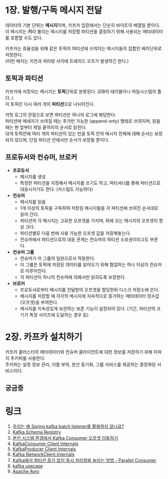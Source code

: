 
# 1장. 발행/구독 메시지 전달

데이터의 기본 단위는 **메시지**이며, 카프카 입장에서는 단순히 바이트의 배열일 뿐이다.  
이 메시지는 **키**라 불리는 메시지를 저장할 파티션을 결정하기 위해 사용되는 메타데이터를 포함할 수도 있다.  

카프카는 효율성을 위해 같은 토픽의 파티션에 쓰여지는 메시지들의 집합인 배치단위로 저장한다.  
(이런 배치는 지연과 처리량 사이에 트레이드 오프가 발생하긴 한다.)  

## 토픽과 파티션

카프카에 저장되는 메시지는 **토픽**단위로 분류된다. (DB의 테이블이나 파일시스템의 폴더..)  
이 토픽은 다시 여러 개의 **파티션**으로 나뉘어진다.  

커밋 로그의 관점으로 보면 파티션은 하나의 로그에 해당한다.  
파티션에 메세지가 쓰여질 때는 추가만 가능한 (append-only) 형태로 쓰여지며, 읽을 때는 맨 앞부터 제일 끝까지의 순서로 읽힌다.  
대개 토픽안에 여러 개의 파티션이 있는 만큼 토픽 안의 메시지 전체에 대해 순서는 보장되지 않으며, 단일 파티션 안에서만 순서가 보장될 뿐이다.  

## 프로듀서와 컨슈머, 브로커

- **프로듀서**
  - 메시지를 생성
  - 특정한 파티션을 지정해서 메시지를 쓰기도 하고, 파티셔너를 통해 파티션으로 대응시키기도 한다. (커스텀도 가능하다)
- **컨슈머**
  - 메시지를 읽음
  - 1개 이상의 토픽을 구독하여 저장된 메시지들을 각 파티션에 쓰여진 순서대로 읽어 간다.
  - 파티션의 각 메시지는 고유한 오프셋을 가지며, 뒤에 오는 메시지의 오프셋이 항상 크다.
  - 파티션별로 다음 번에 사용 가능한 오프셋 값을 저장해놓는다.
  - 컨슈머에서 파티션으로의 대응 관계는 컨슈머의 파티션 소유권이라고도 부른다.
- **컨슈머 그룹**
  - 컨슈머가 이 그룹의 일원으로서 작동한다.
  - 이 그룹은 토픽에 저장된 데이터를 읽어오기 위해 협업하는 하나 이상의 컨슈머로 이루어진다.
  - 각 파티션이 하나의 컨슈머에 의해서만 읽히도록 보장한다.
- **브로커**
  - 프로듀서로부터 메시지를 전달받아 오프셋을 할당한뒤 디스크 저장소에 쓴다.
  - 메시지를 저장할 때 각각의 메시지에 지속적으로 증가하는 메타데이터 정수값(오프셋)을 부여한다.
  - 메시지를 지속성있게 보관하는 보존 기능이 설정되어 있다. (기간, 파티션의 크기가 특정 사이즈에 도달하는 경우 등)

# 2장. 카프카 설치하기

카프카 클러스터의 메타데이터와 컨슈머 클라이언트에 대한 정보를 저장하기 위해 아파치 주키퍼를 사용한다.  
주키퍼는 설정 정보 관리, 이름 부여, 분산 동기화, 그룹 서비스를 제공하는 중앙화된 서비스이다.  


## 궁금증


# 링크

1. [우리는 왜 Spring kafka batch listener를 활용하지 않나요?](https://www.linkedin.com/feed/update/urn:li:activity:7293298871550586882?updateEntityUrn=urn%3Ali%3Afs_updateV2%3A%28urn%3Ali%3Aactivity%3A7293298871550586882%2CFEED_DETAIL%2CEMPTY%2CDEFAULT%2Cfalse%29)
2. [Kafka Schema Registry](https://www.linkedin.com/feed/update/urn:li:activity:7290669842167136256/)
3. [분산 시스템 환경에서 Kafka Consumer 오프셋 이동하기](https://helloworld.kurly.com/blog/2024-spring-kafka-consumer-offset-seeking/)
4. [KafkaConsumer Client Internals](https://lnkd.in/djNdQPb6)
2. [KafkaProducer Client Internals](https://lnkd.in/dGCvrf_z)
3. [Kafka NetworkClient Internals](https://lnkd.in/dAsfQ-C4)
4. [Kafka에서 파티션 증가 없이 동시 처리량을 늘리는 방법 - Parallel Consumer](https://lnkd.in/dbvT54x6)
5. [kafka usecase](https://www.linkedin.com/feed/update/urn:li:activity:7168491430456254464?updateEntityUrn=urn%3Ali%3Afs_updateV2%3A%28urn%3Ali%3Aactivity%3A7168491430456254464%2CFEED_DETAIL%2CEMPTY%2CDEFAULT%2Cfalse%29)
6. [Apache Avro](https://blog.techeer.net/%EC%B9%B4%ED%94%84%EC%B9%B4-%EB%A9%94%EC%8B%9C%EC%A7%80%EC%97%90-%EC%8A%A4%ED%82%A4%EB%A7%88%EB%A5%BC-%EC%A0%95%EC%9D%98%ED%95%B4-%EB%B3%B4%EC%9E%90-apache-avro-7162e250ae69)

